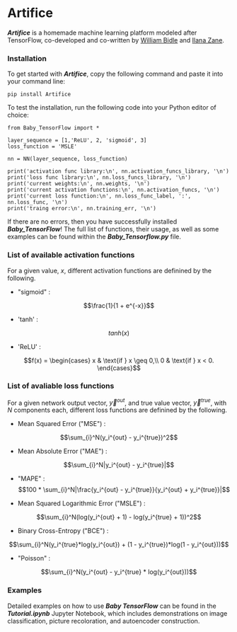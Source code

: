 # Artifice

***Artifice*** is a homemade machine learning platform modeled after TensorFlow, co-developed and co-written by <a href="https://williambidle.github.io/" target = "_blank">William Bidle</a> and <a href="https://ilanazane.github.io/" target = "_blank">Ilana Zane</a>. 

### Installation

To get started with ***Artifice***, copy the following command and paste it into your command line:

    pip install Artifice

To test the installation, run the following code into your Python editor of choice:

    from Baby_TensorFlow import * 
    
    layer_sequence = [1,'ReLU', 2, 'sigmoid', 3]
    loss_function = 'MSLE'

    nn = NN(layer_sequence, loss_function)

    print('activation func library:\n', nn.activation_funcs_library, '\n')
    print('loss func library:\n', nn.loss_funcs_library, '\n')
    print('current weights:\n', nn.weights, '\n')
    print('current activation functions:\n', nn.activation_funcs, '\n')
    print('current loss function:\n', nn.loss_func_label, ':', nn.loss_func, '\n')
    print('traing error:\n', nn.training_err, '\n')

If there are no errors, then you have successfully installed ***Baby_TensorFlow***! The full list of functions, their usage, as well as some examples can be found within the ***Baby_Tensorflow.py*** file.

### List of available activation functions

For a given value, $x$, different activation functions are definined by the following.

- "sigmoid" : 

$$\frac{1}{1 + e^{-x}}$$

- 'tanh' : 

$$tanh(x)$$

- 'ReLU' : 

$$f(x) = \begin{cases}
x & \text{if } x \geq 0,\\
0  & \text{if } x < 0.
\end{cases}$$

### List of avaliable loss functions

For a given network output vector, $\vec{y}^{out}$, and true value vector, $\vec{y}^{true}$, with $N$ components each, different loss functions are definined by the following.

- Mean Squared Error ("MSE") : 

$$\sum_{i}^N(y_i^{out} - y_i^{true})^2$$

- Mean Absolute Error ("MAE") : 

$$\sum_{i}^N|y_i^{out} - y_i^{true}|$$

- "MAPE" : 
$$100 * \sum_{i}^N|\frac{y_i^{out} - y_i^{true}}{y_i^{out} + y_i^{true}}|$$

- Mean Squared Logarithmic Error ("MSLE") : 

$$\sum_{i}^N(log(y_i^{out} + 1) - log(y_i^{true} + 1))^2$$ 

- Binary Cross-Entropy ("BCE") : 

$$\sum_{i}^N(y_i^{true}*log(y_i^{out}) + (1 - y_i^{true})*log(1 - y_i^{out}))$$

- "Poisson" : 

$$\sum_{i}^N(y_i^{out} - y_i^{true} * log(y_i^{out}))$$

### Examples

Detailed examples on how to use ***Baby TensorFlow*** can be found in the ***Tutorial.ipynb*** Jupyter Notebook, which includes demonstrations on image classification, picture recoloration, and autoencoder construction. 
